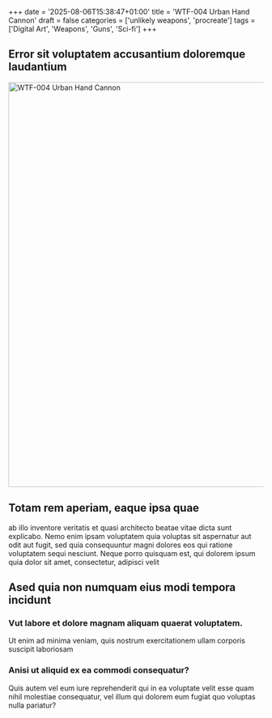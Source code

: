 +++
date = '2025-08-06T15:38:47+01:00'
title = 'WTF-004 Urban Hand Cannon'
draft = false
categories = ['unlikely weapons', 'procreate']
tags = ['Digital Art', 'Weapons', 'Guns', 'Sci-fi']
+++
## Error sit voluptatem accusantium doloremque laudantium
<a data-flickr-embed="true" data-footer="true" href="https://www.flickr.com/photos/mydoghasnonose/54687319614/in/album-72157710194279536" title="WTF-004 Urban Hand Cannon"><img src="https://live.staticflickr.com/65535/54687319614_895c3b61fa_c.jpg" width="800" height="800" alt="WTF-004 Urban Hand Cannon"/></a><script async src="//embedr.flickr.com/assets/client-code.js" charset="utf-8"></script>

## Totam rem aperiam, eaque ipsa quae
ab illo inventore veritatis et quasi architecto beatae vitae dicta sunt explicabo. Nemo enim ipsam voluptatem quia voluptas sit aspernatur aut odit aut fugit, sed quia consequuntur magni dolores eos qui ratione voluptatem sequi nesciunt. Neque porro quisquam est, qui dolorem ipsum quia dolor sit amet, consectetur, adipisci velit
## Ased quia non numquam eius modi tempora incidunt
### Vut labore et dolore magnam aliquam quaerat voluptatem.
Ut enim ad minima veniam, quis nostrum exercitationem ullam corporis suscipit laboriosam
### Anisi ut aliquid ex ea commodi consequatur?
Quis autem vel eum iure reprehenderit qui in ea voluptate velit esse quam nihil molestiae consequatur, vel illum qui dolorem eum fugiat quo voluptas nulla pariatur?